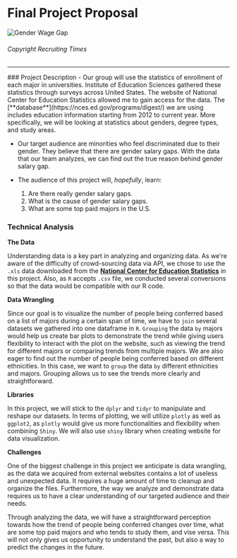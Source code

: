 # Final Project Proposal

![Gender Wage Gap](https://recruitingtimes.org/wp-content/uploads/2016/11/Gender-Pay-Gap.png)
###### Copyright Recruiting Times

<hr>
### Project Description
- Our group will use the statistics of enrollment of each major in universities. Institute of Education Sciences gathered these statistics through surveys across
United States. The website of National Center for Education Statistics allowed me to gain access
for the data. The [**database**](https://nces.ed.gov/programs/digest/) we are using includes education information starting from 2012 to current year. More specifically, we will be looking at statistics about genders, degree types, and study areas.

- Our target audience are minorities who feel discriminated due to their gender. They believe that there are gender salary gaps.  With the data  that our team analyzes, we can find out the true reason behind gender salary gap.

- The audience of this project will, _hopefully_, learn:
  1. Are there really gender salary gaps.
  2. What is the cause of gender salary gaps.
  3. What are some top paid majors in the U.S.


### Technical Analysis

 **The Data**

Understanding data is a key part in analyzing and organizing data. As we're aware of the difficulty of crowd-sourcing data via API, we chose to use the `.xls` data downloaded from the [**National Center for Education Statistics**](https://nces.ed.gov/) in this project. Also, as `R` accepts `.csv` file, we conducted several conversions so that the data would be compatible with our R code.

**Data Wrangling**

Since our goal is to visualize the number of people being conferred based on a list of majors during a certain span of time, we have to `join` several datasets we gathered into one dataframe in `R`.  `Grouping` the data `by` majors would help us create bar plots to demonstrate the trend while giving users flexibility to interact with the plot on the website, such as viewing the trend for different majors or comparing trends from multiple majors. We are also eager to find out the number of people being conferred based on different ethnicities. In this case, we want to `group` the data `by` different ethnicities and majors. Grouping allows us to see the trends more clearly and straightforward.

**Libraries**

In this project, we will stick to the `dplyr` and   `tidyr` to manipulate and reshape our datasets. In terms of plotting, we will utilize `plotly` as well as `ggplot2`, as `plotly` would give us more functionalities and flexibility when combining `Shiny`. We will also use `shiny` library when creating website for data visualization.

**Challenges**

One of the biggest challenge in this project we anticipate is data wrangling, as the data we acquired from external websites contains a lot of useless and unexpected data. It requires a huge amount of time to cleanup and organize the files. Furthermore, the way we analyze and demonstrate data requires us to have a clear understanding of our targeted audience and their needs.

Through analyzing the data, we will have a straightforward perception towards how the trend of people being conferred changes over time, what are some top paid majors and who tends to study them, and vise versa. This will not only gives us opportunity to understand the past, but also a way to predict the changes in the future.
